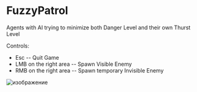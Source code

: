 # FuzzyPatrol

Agents with AI trying to minimize both Danger Level and their own Thurst Level

Controls:
- Esc -- Quit Game
- LMB on the right area -- Spawn Visible Enemy
- RMB on the right area -- Spawn temporary Invisible Enemy

![изображение](https://github.com/GrafVonTee/fuzzy-patrol/assets/47254952/b1b1ab33-7948-4f83-9b95-cf36db6174a2)
